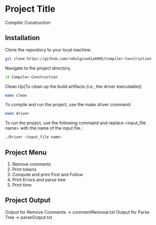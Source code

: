 # Project Title

Compiler Construction

## Installation 

Clone the repository to your local machine.

```bash
git clone https://github.com/rahulginodia4005/Compiler-Construction
```

Navigate to the project directory.
```bash
cd Compiler-Construction
```

Clean Up(To clean up the build artifacts (i.e., the driver executable))
```bash
make clean
```

To compile and run the project, use the make driver command:
```bash
make driver 
```

To run the project, use the following command and replace <input_file name> with the name of the input file.:
```bash
./Driver <input_file name>
```

## Project Menu
1. Remove comments
2. Print tokens
3. Compute and print First and Follow
4. Print Errors and parse tree
5. Print time

## Project Output
Output for Remove Comments -> commentRemoval.txt
Output for Parse Tree -> parseOutput.txt